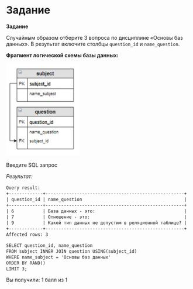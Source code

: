 # Задание

**Задание**

Случайным образом отберите 3 вопроса по дисциплине «Основы баз данных». В результат включите столбцы `question_id` и `name_question`.

**Фрагмент логической схемы базы данных:**

<p float="left">
<img src="cx_4_8.jpg" width="200" />
</p>

Введите SQL запрос

*Результат:*

```mysql
Query result:
+-------------+-----------------------------------------------------+
| question_id | name_question                                       |
+-------------+-----------------------------------------------------+
| 6           | База данных - это:                                  |
| 7           | Отношение - это:                                    |
| 9           | Какой тип данных не допустим в реляционной таблице? |
+-------------+-----------------------------------------------------+
Affected rows: 3
```

```mysql
SELECT question_id, name_question
FROM subject INNER JOIN question USING(subject_id)
WHERE name_subject = 'Основы баз данных'
ORDER BY RAND()
LIMIT 3;
```

Вы получили: 1 балл из 1
